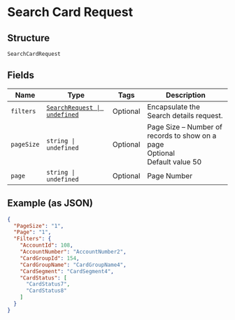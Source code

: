 
# Search Card Request

## Structure

`SearchCardRequest`

## Fields

| Name | Type | Tags | Description |
|  --- | --- | --- | --- |
| `filters` | [`SearchRequest \| undefined`](../../doc/models/search-request.md) | Optional | Encapsulate the Search details request. |
| `pageSize` | `string \| undefined` | Optional | Page Size – Number of records to show on a page<br>Optional<br>Default value 50 |
| `page` | `string \| undefined` | Optional | Page Number |

## Example (as JSON)

```json
{
  "PageSize": "1",
  "Page": "1",
  "Filters": {
    "AccountId": 108,
    "AccountNumber": "AccountNumber2",
    "CardGroupId": 154,
    "CardGroupName": "CardGroupName4",
    "CardSegment": "CardSegment4",
    "CardStatus": [
      "CardStatus7",
      "CardStatus8"
    ]
  }
}
```


